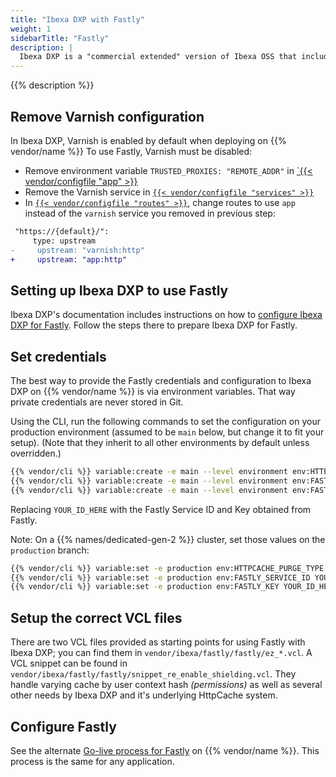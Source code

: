 ```yaml
---
title: "Ibexa DXP with Fastly"
weight: 1
sidebarTitle: "Fastly"
description: |
  Ibexa DXP is a "commercial extended" version of Ibexa OSS that includes, among other things, support for push-based purging on the Fastly CDN.
---
```


{{% description %}}

## Remove Varnish configuration

In Ibexa DXP, Varnish is enabled by default when deploying on {{% vendor/name %}}
To use Fastly, Varnish must be disabled:

 - Remove environment variable `TRUSTED_PROXIES: "REMOTE_ADDR"` in [`{{< vendor/configfile "app" >}}](https://github.com/ezsystems/ezplatform/blob/master/.platform.app.yaml)
 - Remove the Varnish service in [`{{< vendor/configfile "services" >}}`](https://github.com/ezsystems/ezplatform/blob/master/.platform/services.yaml)
 - In [`{{< vendor/configfile "routes" >}}`](https://github.com/ezsystems/ezplatform/blob/master/.platform/routes.yaml),
   change routes to use `app` instead of the `varnish` service you removed in previous step:

```diff
 "https://{default}/":
     type: upstream
-     upstream: "varnish:http"
+     upstream: "app:http"
```

## Setting up Ibexa DXP to use Fastly

Ibexa DXP's documentation includes instructions on how to [configure Ibexa DXP for Fastly](https://doc.ibexa.co/en/latest/infrastructure_and_maintenance/cache/http_cache/reverse_proxy/#using-varnish-or-fastly).
Follow the steps there to prepare Ibexa DXP for Fastly.

## Set credentials

The best way to provide the Fastly credentials and configuration to Ibexa DXP on {{% vendor/name %}} is via environment variables.
That way private credentials are never stored in Git.

Using the CLI, run the following commands to set the configuration on your production environment
(assumed to be `main` below, but change it to fit your setup).
(Note that they inherit to all other environments by default unless overridden.)

```bash
{{% vendor/cli %}} variable:create -e main --level environment env:HTTPCACHE_PURGE_TYPE --value 'fastly'
{{% vendor/cli %}} variable:create -e main --level environment env:FASTLY_SERVICE_ID --value 'YOUR_ID_HERE'
{{% vendor/cli %}} variable:create -e main --level environment env:FASTLY_KEY --value 'YOUR_ID_HERE'
```

Replacing `YOUR_ID_HERE` with the Fastly Service ID and Key obtained from Fastly.

Note: On a {{% names/dedicated-gen-2 %}} cluster, set those values on the `production` branch:

```bash
{{% vendor/cli %}} variable:set -e production env:HTTPCACHE_PURGE_TYPE fastly
{{% vendor/cli %}} variable:set -e production env:FASTLY_SERVICE_ID YOUR_ID_HERE
{{% vendor/cli %}} variable:set -e production env:FASTLY_KEY YOUR_ID_HERE
```

## Setup the correct VCL files

There are two VCL files provided as starting points for using Fastly with Ibexa DXP;
you can find them in `vendor/ibexa/fastly/fastly/ez_*.vcl`.
A VCL snippet can be found in `vendor/ibexa/fastly/fastly/snippet_re_enable_shielding.vcl`.
They handle varying cache by user context hash _(permissions)_
as well as several other needs by Ibexa DXP and it's underlying HttpCache system.


## Configure Fastly

See the alternate [Go-live process for Fastly](/domains/cdn/_index.md#mtls) on {{% vendor/name %}}.
This process is the same for any application.
